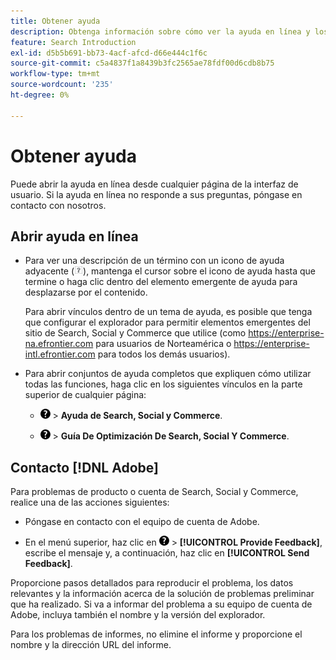 ```yaml
---
title: Obtener ayuda
description: Obtenga información sobre cómo ver la ayuda en línea y los recursos de la comunidad, y cómo obtener asistencia técnica.
feature: Search Introduction
exl-id: d5b5b691-bb73-4acf-afcd-d66e444c1f6c
source-git-commit: c5a4837f1a8439b3fc2565ae78fdf00d6cdb8b75
workflow-type: tm+mt
source-wordcount: '235'
ht-degree: 0%

---
```


# Obtener ayuda

Puede abrir la ayuda en línea desde cualquier página de la interfaz de usuario. Si la ayuda en línea no responde a sus preguntas, póngase en contacto con nosotros.

## Abrir ayuda en línea

* Para ver una descripción de un término con un icono de ayuda adyacente (![icono de ayuda](/help/search-social-commerce/assets/help-field.png "icono de ayuda")), mantenga el cursor sobre el icono de ayuda hasta que termine o haga clic dentro del elemento emergente de ayuda para desplazarse por el contenido.

  Para abrir vínculos dentro de un tema de ayuda, es posible que tenga que configurar el explorador para permitir elementos emergentes del sitio de Search, Social y Commerce que utilice (como https://enterprise-na.efrontier.com para usuarios de Norteamérica o https://enterprise-intl.efrontier.com para todos los demás usuarios).

* Para abrir conjuntos de ayuda completos que expliquen cómo utilizar todas las funciones, haga clic en los siguientes vínculos en la parte superior de cualquier página:

   * ![Ayuda](/help/search-social-commerce/assets/help-main-menu.png "Ayuda") > **Ayuda de Search, Social y Commerce**.

   * ![Ayuda](/help/search-social-commerce/assets/help-main-menu.png "Ayuda") > **Guía De Optimización De Search, Social Y Commerce**.

<!--
## Ask the Adobe Advertising community

Look for answers to your questions in the [Adobe Advertising community forums](https://experienceleaguecommunities.adobe.com/t5/adobe-advertising/ct-p/adobe-advertising-cloud-community).
-->

## Contacto [!DNL Adobe]

Para problemas de producto o cuenta de Search, Social y Commerce, realice una de las acciones siguientes:

* Póngase en contacto con el equipo de cuenta de Adobe.

* En el menú superior, haz clic en ![Ayuda](/help/search-social-commerce/assets/help-main-menu.png "Ayuda") > **[!UICONTROL Provide Feedback]**, escribe el mensaje y, a continuación, haz clic en **[!UICONTROL Send Feedback]**.

Proporcione pasos detallados para reproducir el problema, los datos relevantes y la información acerca de la solución de problemas preliminar que ha realizado. Si va a informar del problema a su equipo de cuenta de Adobe, incluya también el nombre y la versión del explorador.

Para los problemas de informes, no elimine el informe y proporcione el nombre y la dirección URL del informe.
